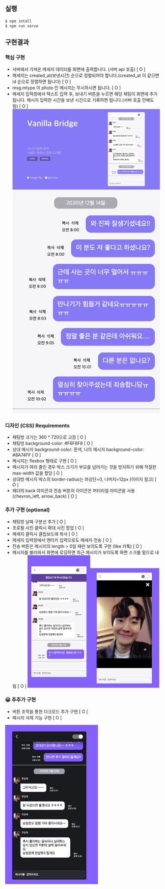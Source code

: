## 실행
```shell script
$ npm intall
$ npm run serve
```

## 구현결과

### 핵심 구현

- 서버에서 가져온 메세지 데이터를 화면에 출력합니다. (서버 api 호출) [ O ]
- 메세지는 created_at(보낸시간) 순으로 정렬되어야 합니다.(created_at 이 같으면 id 순으로 정렬하면 됩니다) [ O ]
- msg.mtype 이 photo 인 메시지는 무시하시면 됩니다. [ O ]
- 메세지 입력창에서 텍스트 입력 후, 보내기 버튼을 누르면 해당 채팅이 화면에 추가됩니다. 메시지 입력한 시간을 보낸 시간으로 기록하면 됩니다.(서버 호출 안해도 됨) [ O ]
![landing_page](./img/landing_page.png)
![timelines](./img/시간순정렬.png)

### 디자인 (CSS) Requirements

- 채팅방 크기는 360 * 720으로 고정 [ O ]
- 채팅방 background-color: #F6F6F8 [ O ]
- 상대 메시지 background-color: 흰색, 나의 메시지 background-color: #8A74FF [ O ]
- 메시지는 flexbox 형태로 구현 [ O ]
- 메시지가 여러 줄인 경우 박스 크기가 부모를 넘어가는 것을 방지하기 위해 적절한 max-width 값을 할당 [ O ]
- 상대방 메시지 박스의 border-radius는 좌상단=0, 나머지=12px (이미지 참고) [ O ]
- 헤더의 back 아이콘과 전송 버튼의 아이콘은 머터리얼 아이콘을 사용 (chevron_left, arrow_back) [ O ]

### 추가 구현 (optional)

- 채팅방 날짜 구분선 추가 [ O ]
- 프로필 사진 클릭시 확대 사진 팝업 [ O ]
- 메세지 클릭시 클립보드에 복사 [ O ]
- 메세지 입력창에서 엔터키 입력으로도 메세지 전송 [ O ]
- 전송 버튼은 메시지의 length > 0일 때만 보이도록 구현 (like 카톡) [ O ]
- 메시지를 불러와서 화면에 로딩하면 최근 메시지가 보이도록 화면 스크롤 밑으로 내림 [ O ]
<img src="./img/메시지복사.png" alt="메시지복사" style="zoom:50%;" /><img src="./img/이미지확대.png" alt="이미지확대" style="zoom:50%;" />



### 😀 추추가 구현
- 버튼 조작을 통한 다크모드 추가 구현 [ O ]
- 메시지 삭제 기능 구현 [ O ]

<img src="./img/다크모드.png" alt="다크모드" style="zoom:67%;" />
